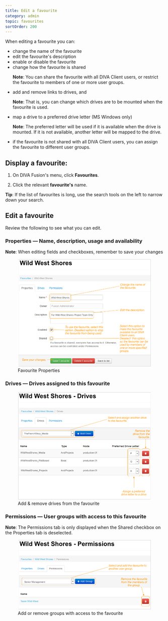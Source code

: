 ```yaml
---
title: Edit a favourite
category: admin
topic: favourites
sortOrder: 200
---
```


When editing a favourite you can:

<ul>

  <li>change the name of the favourite</li>

  <li>edit the favourite's description</li>

  <li>enable or disable the favourite</li>

  <li>
    change how the favourite is shared
    <p class="note"><strong>Note</strong>: You can share the favourite with all DIVA Client users, or restrict the favourite to members of one or more user groups.</p>
  </li>

  <li>
    add and remove links to drives, and
    <p class="note"><strong>Note</strong>: That is, you can change which drives are to be mounted when the favourite is used.</p>
  </li>

  <li>
    map a drive to a preferred drive letter (MS Windows only)
    <p class="note"><strong>Note</strong>: The preferred letter will be used if it is available when the drive is mounted. If it is not available, another letter will be mapped to the drive.</p>
  </li>

  <li>if the favourite is not shared with all DIVA Client users, you can assign the favourite to different user groups.</li>
</ul>

## Display a favourite:

1. On DIVA Fusion's menu, click **Favourites**.

2. Click the relevant **favourite's** name.

<p class="tip">
  <strong>Tip</strong>:
  If the list of favourites is long, use the search tools on the left to narrow down your search.
</p>


## Edit a favourite

Review the following to see what you can edit.

### Properties — Name, description, usage and availability

<p class="note"><strong>Note</strong>: When editing fields and checkboxes, remember to save your changes</p>

<figure>
  <img src="/images/v2/fusion/favourite-edit-01.png" alt="Favourite properties"/>
  <figcaption>Favourite Properties</figcaption>
</figure>

### Drives — Drives assigned to this favourite

<figure>
  <img src="/images/v2/fusion/favourite-edit-02.png" alt="Favourite drives"/>
  <figcaption>Add & remove drives from the favourite</figcaption>
</figure>

### Permissions — User groups with access to this favourite

<p class="note"><strong>Note</strong>: The Permissions tab is only displayed when the Shared checkbox on the Properties tab is deselected.</p>

<figure>
  <img src="/images/v2/fusion/favourite-edit-03.png" alt="Favourite user groups"/>
  <figcaption>Add or remove groups with access to the favourite</figcaption>
</figure>
